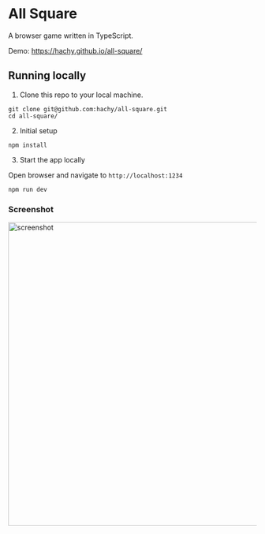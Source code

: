 # All Square

A browser game written in TypeScript.

Demo: https://hachy.github.io/all-square/

## Running locally

1. Clone this repo to your local machine.

``` shell
git clone git@github.com:hachy/all-square.git
cd all-square/
```

2. Initial setup

``` shell
npm install
```

3. Start the app locally

Open browser and navigate to `http://localhost:1234`

``` shell
npm run dev
```

### Screenshot

<img width="616" alt="screenshot" src="https://user-images.githubusercontent.com/1613863/87679885-b3573180-c7b7-11ea-9db0-1eec2af48077.png">

